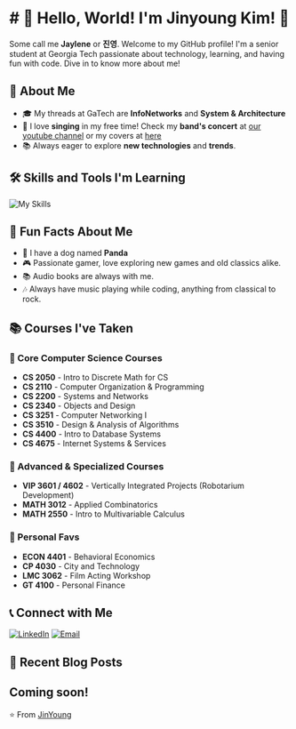 <h1 align="center"> # 👋 Hello, World! I'm Jinyoung Kim! 🌟</h1>

Some call me **Jaylene** or **진영**. Welcome to my GitHub profile! I'm a senior student at Georgia Tech passionate about technology, learning, and having fun with code. Dive in to know more about me!

## 🚀 About Me

- 🎓 My threads at GaTech are **InfoNetworks** and **System & Architecture**
- 🎤 I love **singing** in my free time! Check my **band's concert** at [our youtube channel](https://www.youtube.com/@gt_oscarband) or my covers at [here](https://www.youtube.com/@jaylenekim9898)
- 📚 Always eager to explore **new technologies** and **trends**.

## 🛠️ Skills and Tools I'm Learning

![My Skills](https://skillicons.dev/icons?i=python,html,css,js,github&perline=5)

## 🎉 Fun Facts About Me

- 🐼 I have a dog named **Panda**
- 🎮 Passionate gamer, love exploring new games and old classics alike.
- 📚 Audio books are always with me.
- 🎶 Always have music playing while coding, anything from classical to rock.

## 📚 Courses I've Taken
### 🔹 Core Computer Science Courses  
- **CS 2050** - Intro to Discrete Math for CS  
- **CS 2110** - Computer Organization & Programming  
- **CS 2200** - Systems and Networks  
- **CS 2340** - Objects and Design  
- **CS 3251** - Computer Networking I  
- **CS 3510** - Design & Analysis of Algorithms  
- **CS 4400** - Intro to Database Systems  
- **CS 4675** - Internet Systems & Services  

### 🔹 Advanced & Specialized Courses  
- **VIP 3601 / 4602** - Vertically Integrated Projects (Robotarium Development)  
- **MATH 3012** - Applied Combinatorics  
- **MATH 2550** - Intro to Multivariable Calculus  

### 🔹 Personal Favs 
- **ECON 4401** - Behavioral Economics  
- **CP 4030** - City and Technology  
- **LMC 3062** - Film Acting Workshop  
- **GT 4100** - Personal Finance  

## 📞 Connect with Me

[![LinkedIn](https://img.shields.io/badge/LinkedIn-0e76a8?style=for-the-badge&logo=linkedin&logoColor=white)](https://www.linkedin.com/in/jinyoungjaylenekim/)
[![Email](https://img.shields.io/badge/Email-c14438?style=for-the-badge&logo=Gmail&logoColor=white)](mailto:jkim3670@gatech.edu)

## 📝 Recent Blog Posts

Coming soon!
---

⭐️ From [JinYoung](https://github.com/Jin-Y0ung)
